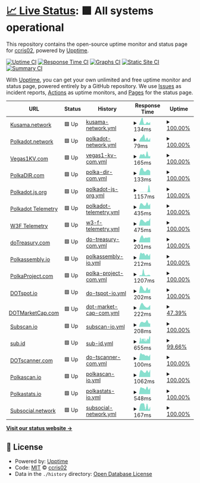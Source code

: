 # [📈 Live Status](https://demo.upptime.js.org): <!--live status--> **🟩 All systems operational**

This repository contains the open-source uptime monitor and status page for [ccris02](https://polkaDIR.com), powered by [Upptime](https://github.com/upptime/upptime).

[![Uptime CI](https://github.com/ccris02/Polkadot-upptime/workflows/Uptime%20CI/badge.svg)](https://github.com/ccris02/Polkadot-upptime/actions?query=workflow%3A%22Uptime+CI%22)
[![Response Time CI](https://github.com/ccris02/Polkadot-upptime/workflows/Response%20Time%20CI/badge.svg)](https://github.com/ccris02/Polkadot-upptime/actions?query=workflow%3A%22Response+Time+CI%22)
[![Graphs CI](https://github.com/ccris02/Polkadot-upptime/workflows/Graphs%20CI/badge.svg)](https://github.com/ccris02/Polkadot-upptime/actions?query=workflow%3A%22Graphs+CI%22)
[![Static Site CI](https://github.com/ccris02/Polkadot-upptime/workflows/Static%20Site%20CI/badge.svg)](https://github.com/ccris02/Polkadot-upptime/actions?query=workflow%3A%22Static+Site+CI%22)
[![Summary CI](https://github.com/ccris02/Polkadot-upptime/workflows/Summary%20CI/badge.svg)](https://github.com/ccris02/Polkadot-upptime/actions?query=workflow%3A%22Summary+CI%22)

With [Upptime](https://upptime.js.org), you can get your own unlimited and free uptime monitor and status page, powered entirely by a GitHub repository. We use [Issues](https://github.com/ccris02/Polkadot-upptime/issues) as incident reports, [Actions](https://github.com/ccris02/Polkadot-upptime/actions) as uptime monitors, and [Pages](https://demo.upptime.js.org) for the status page.

<!--start: status pages-->
<!-- This summary is generated by Upptime (https://github.com/upptime/upptime) -->
<!-- Do not edit this manually, your changes will be overwritten -->
<!-- prettier-ignore -->
| URL | Status | History | Response Time | Uptime |
| --- | ------ | ------- | ------------- | ------ |
| <img alt="" src="https://kusama.network/assets/img/favicon.ico" height="13"> [Kusama.network](https://kusama.network/) | 🟩 Up | [kusama-network.yml](https://github.com/ccris02/PolkaStats/commits/HEAD/history/kusama-network.yml) | <details><summary><img alt="Response time graph" src="./graphs/kusama-network/response-time-week.png" height="20"> 134ms</summary><br><a href="https://ccris02.github.io/PolkaStats/history/kusama-network"><img alt="Response time 149" src="https://img.shields.io/endpoint?url=https%3A%2F%2Fraw.githubusercontent.com%2Fccris02%2FPolkaStats%2FHEAD%2Fapi%2Fkusama-network%2Fresponse-time.json"></a><br><a href="https://ccris02.github.io/PolkaStats/history/kusama-network"><img alt="24-hour response time 128" src="https://img.shields.io/endpoint?url=https%3A%2F%2Fraw.githubusercontent.com%2Fccris02%2FPolkaStats%2FHEAD%2Fapi%2Fkusama-network%2Fresponse-time-day.json"></a><br><a href="https://ccris02.github.io/PolkaStats/history/kusama-network"><img alt="7-day response time 134" src="https://img.shields.io/endpoint?url=https%3A%2F%2Fraw.githubusercontent.com%2Fccris02%2FPolkaStats%2FHEAD%2Fapi%2Fkusama-network%2Fresponse-time-week.json"></a><br><a href="https://ccris02.github.io/PolkaStats/history/kusama-network"><img alt="30-day response time 123" src="https://img.shields.io/endpoint?url=https%3A%2F%2Fraw.githubusercontent.com%2Fccris02%2FPolkaStats%2FHEAD%2Fapi%2Fkusama-network%2Fresponse-time-month.json"></a><br><a href="https://ccris02.github.io/PolkaStats/history/kusama-network"><img alt="1-year response time 146" src="https://img.shields.io/endpoint?url=https%3A%2F%2Fraw.githubusercontent.com%2Fccris02%2FPolkaStats%2FHEAD%2Fapi%2Fkusama-network%2Fresponse-time-year.json"></a></details> | <details><summary><a href="https://ccris02.github.io/PolkaStats/history/kusama-network">100.00%</a></summary><a href="https://ccris02.github.io/PolkaStats/history/kusama-network"><img alt="All-time uptime 99.97%" src="https://img.shields.io/endpoint?url=https%3A%2F%2Fraw.githubusercontent.com%2Fccris02%2FPolkaStats%2FHEAD%2Fapi%2Fkusama-network%2Fuptime.json"></a><br><a href="https://ccris02.github.io/PolkaStats/history/kusama-network"><img alt="24-hour uptime 100.00%" src="https://img.shields.io/endpoint?url=https%3A%2F%2Fraw.githubusercontent.com%2Fccris02%2FPolkaStats%2FHEAD%2Fapi%2Fkusama-network%2Fuptime-day.json"></a><br><a href="https://ccris02.github.io/PolkaStats/history/kusama-network"><img alt="7-day uptime 100.00%" src="https://img.shields.io/endpoint?url=https%3A%2F%2Fraw.githubusercontent.com%2Fccris02%2FPolkaStats%2FHEAD%2Fapi%2Fkusama-network%2Fuptime-week.json"></a><br><a href="https://ccris02.github.io/PolkaStats/history/kusama-network"><img alt="30-day uptime 100.00%" src="https://img.shields.io/endpoint?url=https%3A%2F%2Fraw.githubusercontent.com%2Fccris02%2FPolkaStats%2FHEAD%2Fapi%2Fkusama-network%2Fuptime-month.json"></a><br><a href="https://ccris02.github.io/PolkaStats/history/kusama-network"><img alt="1-year uptime 99.96%" src="https://img.shields.io/endpoint?url=https%3A%2F%2Fraw.githubusercontent.com%2Fccris02%2FPolkaStats%2FHEAD%2Fapi%2Fkusama-network%2Fuptime-year.json"></a></details>
| <img alt="" src="https://polkadot.network/favicon.png" height="13"> [Polkadot.network](https://polkadot.network/) | 🟩 Up | [polkadot-network.yml](https://github.com/ccris02/PolkaStats/commits/HEAD/history/polkadot-network.yml) | <details><summary><img alt="Response time graph" src="./graphs/polkadot-network/response-time-week.png" height="20"> 79ms</summary><br><a href="https://ccris02.github.io/PolkaStats/history/polkadot-network"><img alt="Response time 135" src="https://img.shields.io/endpoint?url=https%3A%2F%2Fraw.githubusercontent.com%2Fccris02%2FPolkaStats%2FHEAD%2Fapi%2Fpolkadot-network%2Fresponse-time.json"></a><br><a href="https://ccris02.github.io/PolkaStats/history/polkadot-network"><img alt="24-hour response time 78" src="https://img.shields.io/endpoint?url=https%3A%2F%2Fraw.githubusercontent.com%2Fccris02%2FPolkaStats%2FHEAD%2Fapi%2Fpolkadot-network%2Fresponse-time-day.json"></a><br><a href="https://ccris02.github.io/PolkaStats/history/polkadot-network"><img alt="7-day response time 79" src="https://img.shields.io/endpoint?url=https%3A%2F%2Fraw.githubusercontent.com%2Fccris02%2FPolkaStats%2FHEAD%2Fapi%2Fpolkadot-network%2Fresponse-time-week.json"></a><br><a href="https://ccris02.github.io/PolkaStats/history/polkadot-network"><img alt="30-day response time 93" src="https://img.shields.io/endpoint?url=https%3A%2F%2Fraw.githubusercontent.com%2Fccris02%2FPolkaStats%2FHEAD%2Fapi%2Fpolkadot-network%2Fresponse-time-month.json"></a><br><a href="https://ccris02.github.io/PolkaStats/history/polkadot-network"><img alt="1-year response time 106" src="https://img.shields.io/endpoint?url=https%3A%2F%2Fraw.githubusercontent.com%2Fccris02%2FPolkaStats%2FHEAD%2Fapi%2Fpolkadot-network%2Fresponse-time-year.json"></a></details> | <details><summary><a href="https://ccris02.github.io/PolkaStats/history/polkadot-network">100.00%</a></summary><a href="https://ccris02.github.io/PolkaStats/history/polkadot-network"><img alt="All-time uptime 99.98%" src="https://img.shields.io/endpoint?url=https%3A%2F%2Fraw.githubusercontent.com%2Fccris02%2FPolkaStats%2FHEAD%2Fapi%2Fpolkadot-network%2Fuptime.json"></a><br><a href="https://ccris02.github.io/PolkaStats/history/polkadot-network"><img alt="24-hour uptime 100.00%" src="https://img.shields.io/endpoint?url=https%3A%2F%2Fraw.githubusercontent.com%2Fccris02%2FPolkaStats%2FHEAD%2Fapi%2Fpolkadot-network%2Fuptime-day.json"></a><br><a href="https://ccris02.github.io/PolkaStats/history/polkadot-network"><img alt="7-day uptime 100.00%" src="https://img.shields.io/endpoint?url=https%3A%2F%2Fraw.githubusercontent.com%2Fccris02%2FPolkaStats%2FHEAD%2Fapi%2Fpolkadot-network%2Fuptime-week.json"></a><br><a href="https://ccris02.github.io/PolkaStats/history/polkadot-network"><img alt="30-day uptime 100.00%" src="https://img.shields.io/endpoint?url=https%3A%2F%2Fraw.githubusercontent.com%2Fccris02%2FPolkaStats%2FHEAD%2Fapi%2Fpolkadot-network%2Fuptime-month.json"></a><br><a href="https://ccris02.github.io/PolkaStats/history/polkadot-network"><img alt="1-year uptime 99.98%" src="https://img.shields.io/endpoint?url=https%3A%2F%2Fraw.githubusercontent.com%2Fccris02%2FPolkaStats%2FHEAD%2Fapi%2Fpolkadot-network%2Fuptime-year.json"></a></details>
| <img alt="" src="https://vegas1kv.com/img/favicon.png" height="13"> [Vegas1KV.com](https://vegas1kv.com) | 🟩 Up | [vegas1-kv-com.yml](https://github.com/ccris02/PolkaStats/commits/HEAD/history/vegas1-kv-com.yml) | <details><summary><img alt="Response time graph" src="./graphs/vegas1-kv-com/response-time-week.png" height="20"> 165ms</summary><br><a href="https://ccris02.github.io/PolkaStats/history/vegas1-kv-com"><img alt="Response time 159" src="https://img.shields.io/endpoint?url=https%3A%2F%2Fraw.githubusercontent.com%2Fccris02%2FPolkaStats%2FHEAD%2Fapi%2Fvegas1-kv-com%2Fresponse-time.json"></a><br><a href="https://ccris02.github.io/PolkaStats/history/vegas1-kv-com"><img alt="24-hour response time 111" src="https://img.shields.io/endpoint?url=https%3A%2F%2Fraw.githubusercontent.com%2Fccris02%2FPolkaStats%2FHEAD%2Fapi%2Fvegas1-kv-com%2Fresponse-time-day.json"></a><br><a href="https://ccris02.github.io/PolkaStats/history/vegas1-kv-com"><img alt="7-day response time 165" src="https://img.shields.io/endpoint?url=https%3A%2F%2Fraw.githubusercontent.com%2Fccris02%2FPolkaStats%2FHEAD%2Fapi%2Fvegas1-kv-com%2Fresponse-time-week.json"></a><br><a href="https://ccris02.github.io/PolkaStats/history/vegas1-kv-com"><img alt="30-day response time 145" src="https://img.shields.io/endpoint?url=https%3A%2F%2Fraw.githubusercontent.com%2Fccris02%2FPolkaStats%2FHEAD%2Fapi%2Fvegas1-kv-com%2Fresponse-time-month.json"></a><br><a href="https://ccris02.github.io/PolkaStats/history/vegas1-kv-com"><img alt="1-year response time 156" src="https://img.shields.io/endpoint?url=https%3A%2F%2Fraw.githubusercontent.com%2Fccris02%2FPolkaStats%2FHEAD%2Fapi%2Fvegas1-kv-com%2Fresponse-time-year.json"></a></details> | <details><summary><a href="https://ccris02.github.io/PolkaStats/history/vegas1-kv-com">100.00%</a></summary><a href="https://ccris02.github.io/PolkaStats/history/vegas1-kv-com"><img alt="All-time uptime 99.96%" src="https://img.shields.io/endpoint?url=https%3A%2F%2Fraw.githubusercontent.com%2Fccris02%2FPolkaStats%2FHEAD%2Fapi%2Fvegas1-kv-com%2Fuptime.json"></a><br><a href="https://ccris02.github.io/PolkaStats/history/vegas1-kv-com"><img alt="24-hour uptime 100.00%" src="https://img.shields.io/endpoint?url=https%3A%2F%2Fraw.githubusercontent.com%2Fccris02%2FPolkaStats%2FHEAD%2Fapi%2Fvegas1-kv-com%2Fuptime-day.json"></a><br><a href="https://ccris02.github.io/PolkaStats/history/vegas1-kv-com"><img alt="7-day uptime 100.00%" src="https://img.shields.io/endpoint?url=https%3A%2F%2Fraw.githubusercontent.com%2Fccris02%2FPolkaStats%2FHEAD%2Fapi%2Fvegas1-kv-com%2Fuptime-week.json"></a><br><a href="https://ccris02.github.io/PolkaStats/history/vegas1-kv-com"><img alt="30-day uptime 100.00%" src="https://img.shields.io/endpoint?url=https%3A%2F%2Fraw.githubusercontent.com%2Fccris02%2FPolkaStats%2FHEAD%2Fapi%2Fvegas1-kv-com%2Fuptime-month.json"></a><br><a href="https://ccris02.github.io/PolkaStats/history/vegas1-kv-com"><img alt="1-year uptime 99.95%" src="https://img.shields.io/endpoint?url=https%3A%2F%2Fraw.githubusercontent.com%2Fccris02%2FPolkaStats%2FHEAD%2Fapi%2Fvegas1-kv-com%2Fuptime-year.json"></a></details>
| <img alt="" src="https://polkadir.com/index_files/favicon.png" height="13"> [PolkaDIR.com](https://polkadir.com) | 🟩 Up | [polka-dir-com.yml](https://github.com/ccris02/PolkaStats/commits/HEAD/history/polka-dir-com.yml) | <details><summary><img alt="Response time graph" src="./graphs/polka-dir-com/response-time-week.png" height="20"> 133ms</summary><br><a href="https://ccris02.github.io/PolkaStats/history/polka-dir-com"><img alt="Response time 181" src="https://img.shields.io/endpoint?url=https%3A%2F%2Fraw.githubusercontent.com%2Fccris02%2FPolkaStats%2FHEAD%2Fapi%2Fpolka-dir-com%2Fresponse-time.json"></a><br><a href="https://ccris02.github.io/PolkaStats/history/polka-dir-com"><img alt="24-hour response time 98" src="https://img.shields.io/endpoint?url=https%3A%2F%2Fraw.githubusercontent.com%2Fccris02%2FPolkaStats%2FHEAD%2Fapi%2Fpolka-dir-com%2Fresponse-time-day.json"></a><br><a href="https://ccris02.github.io/PolkaStats/history/polka-dir-com"><img alt="7-day response time 133" src="https://img.shields.io/endpoint?url=https%3A%2F%2Fraw.githubusercontent.com%2Fccris02%2FPolkaStats%2FHEAD%2Fapi%2Fpolka-dir-com%2Fresponse-time-week.json"></a><br><a href="https://ccris02.github.io/PolkaStats/history/polka-dir-com"><img alt="30-day response time 163" src="https://img.shields.io/endpoint?url=https%3A%2F%2Fraw.githubusercontent.com%2Fccris02%2FPolkaStats%2FHEAD%2Fapi%2Fpolka-dir-com%2Fresponse-time-month.json"></a><br><a href="https://ccris02.github.io/PolkaStats/history/polka-dir-com"><img alt="1-year response time 176" src="https://img.shields.io/endpoint?url=https%3A%2F%2Fraw.githubusercontent.com%2Fccris02%2FPolkaStats%2FHEAD%2Fapi%2Fpolka-dir-com%2Fresponse-time-year.json"></a></details> | <details><summary><a href="https://ccris02.github.io/PolkaStats/history/polka-dir-com">100.00%</a></summary><a href="https://ccris02.github.io/PolkaStats/history/polka-dir-com"><img alt="All-time uptime 99.97%" src="https://img.shields.io/endpoint?url=https%3A%2F%2Fraw.githubusercontent.com%2Fccris02%2FPolkaStats%2FHEAD%2Fapi%2Fpolka-dir-com%2Fuptime.json"></a><br><a href="https://ccris02.github.io/PolkaStats/history/polka-dir-com"><img alt="24-hour uptime 100.00%" src="https://img.shields.io/endpoint?url=https%3A%2F%2Fraw.githubusercontent.com%2Fccris02%2FPolkaStats%2FHEAD%2Fapi%2Fpolka-dir-com%2Fuptime-day.json"></a><br><a href="https://ccris02.github.io/PolkaStats/history/polka-dir-com"><img alt="7-day uptime 100.00%" src="https://img.shields.io/endpoint?url=https%3A%2F%2Fraw.githubusercontent.com%2Fccris02%2FPolkaStats%2FHEAD%2Fapi%2Fpolka-dir-com%2Fuptime-week.json"></a><br><a href="https://ccris02.github.io/PolkaStats/history/polka-dir-com"><img alt="30-day uptime 100.00%" src="https://img.shields.io/endpoint?url=https%3A%2F%2Fraw.githubusercontent.com%2Fccris02%2FPolkaStats%2FHEAD%2Fapi%2Fpolka-dir-com%2Fuptime-month.json"></a><br><a href="https://ccris02.github.io/PolkaStats/history/polka-dir-com"><img alt="1-year uptime 99.95%" src="https://img.shields.io/endpoint?url=https%3A%2F%2Fraw.githubusercontent.com%2Fccris02%2FPolkaStats%2FHEAD%2Fapi%2Fpolka-dir-com%2Fuptime-year.json"></a></details>
| <img alt="" src="https://polkadot.js.org/favicon.ico" height="13"> [Polkadot.js.org](https://polkadot.js.org) | 🟩 Up | [polkadot-js-org.yml](https://github.com/ccris02/PolkaStats/commits/HEAD/history/polkadot-js-org.yml) | <details><summary><img alt="Response time graph" src="./graphs/polkadot-js-org/response-time-week.png" height="20"> 1157ms</summary><br><a href="https://ccris02.github.io/PolkaStats/history/polkadot-js-org"><img alt="Response time 196" src="https://img.shields.io/endpoint?url=https%3A%2F%2Fraw.githubusercontent.com%2Fccris02%2FPolkaStats%2FHEAD%2Fapi%2Fpolkadot-js-org%2Fresponse-time.json"></a><br><a href="https://ccris02.github.io/PolkaStats/history/polkadot-js-org"><img alt="24-hour response time 4286" src="https://img.shields.io/endpoint?url=https%3A%2F%2Fraw.githubusercontent.com%2Fccris02%2FPolkaStats%2FHEAD%2Fapi%2Fpolkadot-js-org%2Fresponse-time-day.json"></a><br><a href="https://ccris02.github.io/PolkaStats/history/polkadot-js-org"><img alt="7-day response time 1157" src="https://img.shields.io/endpoint?url=https%3A%2F%2Fraw.githubusercontent.com%2Fccris02%2FPolkaStats%2FHEAD%2Fapi%2Fpolkadot-js-org%2Fresponse-time-week.json"></a><br><a href="https://ccris02.github.io/PolkaStats/history/polkadot-js-org"><img alt="30-day response time 397" src="https://img.shields.io/endpoint?url=https%3A%2F%2Fraw.githubusercontent.com%2Fccris02%2FPolkaStats%2FHEAD%2Fapi%2Fpolkadot-js-org%2Fresponse-time-month.json"></a><br><a href="https://ccris02.github.io/PolkaStats/history/polkadot-js-org"><img alt="1-year response time 201" src="https://img.shields.io/endpoint?url=https%3A%2F%2Fraw.githubusercontent.com%2Fccris02%2FPolkaStats%2FHEAD%2Fapi%2Fpolkadot-js-org%2Fresponse-time-year.json"></a></details> | <details><summary><a href="https://ccris02.github.io/PolkaStats/history/polkadot-js-org">100.00%</a></summary><a href="https://ccris02.github.io/PolkaStats/history/polkadot-js-org"><img alt="All-time uptime 99.98%" src="https://img.shields.io/endpoint?url=https%3A%2F%2Fraw.githubusercontent.com%2Fccris02%2FPolkaStats%2FHEAD%2Fapi%2Fpolkadot-js-org%2Fuptime.json"></a><br><a href="https://ccris02.github.io/PolkaStats/history/polkadot-js-org"><img alt="24-hour uptime 100.00%" src="https://img.shields.io/endpoint?url=https%3A%2F%2Fraw.githubusercontent.com%2Fccris02%2FPolkaStats%2FHEAD%2Fapi%2Fpolkadot-js-org%2Fuptime-day.json"></a><br><a href="https://ccris02.github.io/PolkaStats/history/polkadot-js-org"><img alt="7-day uptime 100.00%" src="https://img.shields.io/endpoint?url=https%3A%2F%2Fraw.githubusercontent.com%2Fccris02%2FPolkaStats%2FHEAD%2Fapi%2Fpolkadot-js-org%2Fuptime-week.json"></a><br><a href="https://ccris02.github.io/PolkaStats/history/polkadot-js-org"><img alt="30-day uptime 100.00%" src="https://img.shields.io/endpoint?url=https%3A%2F%2Fraw.githubusercontent.com%2Fccris02%2FPolkaStats%2FHEAD%2Fapi%2Fpolkadot-js-org%2Fuptime-month.json"></a><br><a href="https://ccris02.github.io/PolkaStats/history/polkadot-js-org"><img alt="1-year uptime 99.98%" src="https://img.shields.io/endpoint?url=https%3A%2F%2Fraw.githubusercontent.com%2Fccris02%2FPolkaStats%2FHEAD%2Fapi%2Fpolkadot-js-org%2Fuptime-year.json"></a></details>
| <img alt="" src="https://telemetry.polkadot.io/favicon.svg" height="13"> [Polkadot Telemetry](https://telemetry.polkadot.io) | 🟩 Up | [polkadot-telemetry.yml](https://github.com/ccris02/PolkaStats/commits/HEAD/history/polkadot-telemetry.yml) | <details><summary><img alt="Response time graph" src="./graphs/polkadot-telemetry/response-time-week.png" height="20"> 435ms</summary><br><a href="https://ccris02.github.io/PolkaStats/history/polkadot-telemetry"><img alt="Response time 579" src="https://img.shields.io/endpoint?url=https%3A%2F%2Fraw.githubusercontent.com%2Fccris02%2FPolkaStats%2FHEAD%2Fapi%2Fpolkadot-telemetry%2Fresponse-time.json"></a><br><a href="https://ccris02.github.io/PolkaStats/history/polkadot-telemetry"><img alt="24-hour response time 487" src="https://img.shields.io/endpoint?url=https%3A%2F%2Fraw.githubusercontent.com%2Fccris02%2FPolkaStats%2FHEAD%2Fapi%2Fpolkadot-telemetry%2Fresponse-time-day.json"></a><br><a href="https://ccris02.github.io/PolkaStats/history/polkadot-telemetry"><img alt="7-day response time 435" src="https://img.shields.io/endpoint?url=https%3A%2F%2Fraw.githubusercontent.com%2Fccris02%2FPolkaStats%2FHEAD%2Fapi%2Fpolkadot-telemetry%2Fresponse-time-week.json"></a><br><a href="https://ccris02.github.io/PolkaStats/history/polkadot-telemetry"><img alt="30-day response time 448" src="https://img.shields.io/endpoint?url=https%3A%2F%2Fraw.githubusercontent.com%2Fccris02%2FPolkaStats%2FHEAD%2Fapi%2Fpolkadot-telemetry%2Fresponse-time-month.json"></a><br><a href="https://ccris02.github.io/PolkaStats/history/polkadot-telemetry"><img alt="1-year response time 576" src="https://img.shields.io/endpoint?url=https%3A%2F%2Fraw.githubusercontent.com%2Fccris02%2FPolkaStats%2FHEAD%2Fapi%2Fpolkadot-telemetry%2Fresponse-time-year.json"></a></details> | <details><summary><a href="https://ccris02.github.io/PolkaStats/history/polkadot-telemetry">100.00%</a></summary><a href="https://ccris02.github.io/PolkaStats/history/polkadot-telemetry"><img alt="All-time uptime 99.42%" src="https://img.shields.io/endpoint?url=https%3A%2F%2Fraw.githubusercontent.com%2Fccris02%2FPolkaStats%2FHEAD%2Fapi%2Fpolkadot-telemetry%2Fuptime.json"></a><br><a href="https://ccris02.github.io/PolkaStats/history/polkadot-telemetry"><img alt="24-hour uptime 100.00%" src="https://img.shields.io/endpoint?url=https%3A%2F%2Fraw.githubusercontent.com%2Fccris02%2FPolkaStats%2FHEAD%2Fapi%2Fpolkadot-telemetry%2Fuptime-day.json"></a><br><a href="https://ccris02.github.io/PolkaStats/history/polkadot-telemetry"><img alt="7-day uptime 100.00%" src="https://img.shields.io/endpoint?url=https%3A%2F%2Fraw.githubusercontent.com%2Fccris02%2FPolkaStats%2FHEAD%2Fapi%2Fpolkadot-telemetry%2Fuptime-week.json"></a><br><a href="https://ccris02.github.io/PolkaStats/history/polkadot-telemetry"><img alt="30-day uptime 100.00%" src="https://img.shields.io/endpoint?url=https%3A%2F%2Fraw.githubusercontent.com%2Fccris02%2FPolkaStats%2FHEAD%2Fapi%2Fpolkadot-telemetry%2Fuptime-month.json"></a><br><a href="https://ccris02.github.io/PolkaStats/history/polkadot-telemetry"><img alt="1-year uptime 99.24%" src="https://img.shields.io/endpoint?url=https%3A%2F%2Fraw.githubusercontent.com%2Fccris02%2FPolkaStats%2FHEAD%2Fapi%2Fpolkadot-telemetry%2Fuptime-year.json"></a></details>
| <img alt="" src="https://telemetry.polkadot.io/favicon.svg" height="13"> [W3F Telemetry](https://telemetry.w3f.community) | 🟩 Up | [w3-f-telemetry.yml](https://github.com/ccris02/PolkaStats/commits/HEAD/history/w3-f-telemetry.yml) | <details><summary><img alt="Response time graph" src="./graphs/w3-f-telemetry/response-time-week.png" height="20"> 475ms</summary><br><a href="https://ccris02.github.io/PolkaStats/history/w3-f-telemetry"><img alt="Response time 551" src="https://img.shields.io/endpoint?url=https%3A%2F%2Fraw.githubusercontent.com%2Fccris02%2FPolkaStats%2FHEAD%2Fapi%2Fw3-f-telemetry%2Fresponse-time.json"></a><br><a href="https://ccris02.github.io/PolkaStats/history/w3-f-telemetry"><img alt="24-hour response time 699" src="https://img.shields.io/endpoint?url=https%3A%2F%2Fraw.githubusercontent.com%2Fccris02%2FPolkaStats%2FHEAD%2Fapi%2Fw3-f-telemetry%2Fresponse-time-day.json"></a><br><a href="https://ccris02.github.io/PolkaStats/history/w3-f-telemetry"><img alt="7-day response time 475" src="https://img.shields.io/endpoint?url=https%3A%2F%2Fraw.githubusercontent.com%2Fccris02%2FPolkaStats%2FHEAD%2Fapi%2Fw3-f-telemetry%2Fresponse-time-week.json"></a><br><a href="https://ccris02.github.io/PolkaStats/history/w3-f-telemetry"><img alt="30-day response time 536" src="https://img.shields.io/endpoint?url=https%3A%2F%2Fraw.githubusercontent.com%2Fccris02%2FPolkaStats%2FHEAD%2Fapi%2Fw3-f-telemetry%2Fresponse-time-month.json"></a><br><a href="https://ccris02.github.io/PolkaStats/history/w3-f-telemetry"><img alt="1-year response time 561" src="https://img.shields.io/endpoint?url=https%3A%2F%2Fraw.githubusercontent.com%2Fccris02%2FPolkaStats%2FHEAD%2Fapi%2Fw3-f-telemetry%2Fresponse-time-year.json"></a></details> | <details><summary><a href="https://ccris02.github.io/PolkaStats/history/w3-f-telemetry">100.00%</a></summary><a href="https://ccris02.github.io/PolkaStats/history/w3-f-telemetry"><img alt="All-time uptime 99.94%" src="https://img.shields.io/endpoint?url=https%3A%2F%2Fraw.githubusercontent.com%2Fccris02%2FPolkaStats%2FHEAD%2Fapi%2Fw3-f-telemetry%2Fuptime.json"></a><br><a href="https://ccris02.github.io/PolkaStats/history/w3-f-telemetry"><img alt="24-hour uptime 100.00%" src="https://img.shields.io/endpoint?url=https%3A%2F%2Fraw.githubusercontent.com%2Fccris02%2FPolkaStats%2FHEAD%2Fapi%2Fw3-f-telemetry%2Fuptime-day.json"></a><br><a href="https://ccris02.github.io/PolkaStats/history/w3-f-telemetry"><img alt="7-day uptime 100.00%" src="https://img.shields.io/endpoint?url=https%3A%2F%2Fraw.githubusercontent.com%2Fccris02%2FPolkaStats%2FHEAD%2Fapi%2Fw3-f-telemetry%2Fuptime-week.json"></a><br><a href="https://ccris02.github.io/PolkaStats/history/w3-f-telemetry"><img alt="30-day uptime 100.00%" src="https://img.shields.io/endpoint?url=https%3A%2F%2Fraw.githubusercontent.com%2Fccris02%2FPolkaStats%2FHEAD%2Fapi%2Fw3-f-telemetry%2Fuptime-month.json"></a><br><a href="https://ccris02.github.io/PolkaStats/history/w3-f-telemetry"><img alt="1-year uptime 99.92%" src="https://img.shields.io/endpoint?url=https%3A%2F%2Fraw.githubusercontent.com%2Fccris02%2FPolkaStats%2FHEAD%2Fapi%2Fw3-f-telemetry%2Fuptime-year.json"></a></details>
| <img alt="" src="https://www.dotreasury.com/favicon.ico" height="13"> [doTreasury.com](https://www.dotreasury.com) | 🟩 Up | [do-treasury-com.yml](https://github.com/ccris02/PolkaStats/commits/HEAD/history/do-treasury-com.yml) | <details><summary><img alt="Response time graph" src="./graphs/do-treasury-com/response-time-week.png" height="20"> 201ms</summary><br><a href="https://ccris02.github.io/PolkaStats/history/do-treasury-com"><img alt="Response time 201" src="https://img.shields.io/endpoint?url=https%3A%2F%2Fraw.githubusercontent.com%2Fccris02%2FPolkaStats%2FHEAD%2Fapi%2Fdo-treasury-com%2Fresponse-time.json"></a><br><a href="https://ccris02.github.io/PolkaStats/history/do-treasury-com"><img alt="24-hour response time 196" src="https://img.shields.io/endpoint?url=https%3A%2F%2Fraw.githubusercontent.com%2Fccris02%2FPolkaStats%2FHEAD%2Fapi%2Fdo-treasury-com%2Fresponse-time-day.json"></a><br><a href="https://ccris02.github.io/PolkaStats/history/do-treasury-com"><img alt="7-day response time 201" src="https://img.shields.io/endpoint?url=https%3A%2F%2Fraw.githubusercontent.com%2Fccris02%2FPolkaStats%2FHEAD%2Fapi%2Fdo-treasury-com%2Fresponse-time-week.json"></a><br><a href="https://ccris02.github.io/PolkaStats/history/do-treasury-com"><img alt="30-day response time 203" src="https://img.shields.io/endpoint?url=https%3A%2F%2Fraw.githubusercontent.com%2Fccris02%2FPolkaStats%2FHEAD%2Fapi%2Fdo-treasury-com%2Fresponse-time-month.json"></a><br><a href="https://ccris02.github.io/PolkaStats/history/do-treasury-com"><img alt="1-year response time 199" src="https://img.shields.io/endpoint?url=https%3A%2F%2Fraw.githubusercontent.com%2Fccris02%2FPolkaStats%2FHEAD%2Fapi%2Fdo-treasury-com%2Fresponse-time-year.json"></a></details> | <details><summary><a href="https://ccris02.github.io/PolkaStats/history/do-treasury-com">100.00%</a></summary><a href="https://ccris02.github.io/PolkaStats/history/do-treasury-com"><img alt="All-time uptime 99.97%" src="https://img.shields.io/endpoint?url=https%3A%2F%2Fraw.githubusercontent.com%2Fccris02%2FPolkaStats%2FHEAD%2Fapi%2Fdo-treasury-com%2Fuptime.json"></a><br><a href="https://ccris02.github.io/PolkaStats/history/do-treasury-com"><img alt="24-hour uptime 100.00%" src="https://img.shields.io/endpoint?url=https%3A%2F%2Fraw.githubusercontent.com%2Fccris02%2FPolkaStats%2FHEAD%2Fapi%2Fdo-treasury-com%2Fuptime-day.json"></a><br><a href="https://ccris02.github.io/PolkaStats/history/do-treasury-com"><img alt="7-day uptime 100.00%" src="https://img.shields.io/endpoint?url=https%3A%2F%2Fraw.githubusercontent.com%2Fccris02%2FPolkaStats%2FHEAD%2Fapi%2Fdo-treasury-com%2Fuptime-week.json"></a><br><a href="https://ccris02.github.io/PolkaStats/history/do-treasury-com"><img alt="30-day uptime 100.00%" src="https://img.shields.io/endpoint?url=https%3A%2F%2Fraw.githubusercontent.com%2Fccris02%2FPolkaStats%2FHEAD%2Fapi%2Fdo-treasury-com%2Fuptime-month.json"></a><br><a href="https://ccris02.github.io/PolkaStats/history/do-treasury-com"><img alt="1-year uptime 99.96%" src="https://img.shields.io/endpoint?url=https%3A%2F%2Fraw.githubusercontent.com%2Fccris02%2FPolkaStats%2FHEAD%2Fapi%2Fdo-treasury-com%2Fuptime-year.json"></a></details>
| <img alt="" src="https://polkadot.polkassembly.io/logo192.png" height="13"> [Polkassembly.io](https://polkadot.polkassembly.io) | 🟩 Up | [polkassembly-io.yml](https://github.com/ccris02/PolkaStats/commits/HEAD/history/polkassembly-io.yml) | <details><summary><img alt="Response time graph" src="./graphs/polkassembly-io/response-time-week.png" height="20"> 212ms</summary><br><a href="https://ccris02.github.io/PolkaStats/history/polkassembly-io"><img alt="Response time 226" src="https://img.shields.io/endpoint?url=https%3A%2F%2Fraw.githubusercontent.com%2Fccris02%2FPolkaStats%2FHEAD%2Fapi%2Fpolkassembly-io%2Fresponse-time.json"></a><br><a href="https://ccris02.github.io/PolkaStats/history/polkassembly-io"><img alt="24-hour response time 229" src="https://img.shields.io/endpoint?url=https%3A%2F%2Fraw.githubusercontent.com%2Fccris02%2FPolkaStats%2FHEAD%2Fapi%2Fpolkassembly-io%2Fresponse-time-day.json"></a><br><a href="https://ccris02.github.io/PolkaStats/history/polkassembly-io"><img alt="7-day response time 212" src="https://img.shields.io/endpoint?url=https%3A%2F%2Fraw.githubusercontent.com%2Fccris02%2FPolkaStats%2FHEAD%2Fapi%2Fpolkassembly-io%2Fresponse-time-week.json"></a><br><a href="https://ccris02.github.io/PolkaStats/history/polkassembly-io"><img alt="30-day response time 202" src="https://img.shields.io/endpoint?url=https%3A%2F%2Fraw.githubusercontent.com%2Fccris02%2FPolkaStats%2FHEAD%2Fapi%2Fpolkassembly-io%2Fresponse-time-month.json"></a><br><a href="https://ccris02.github.io/PolkaStats/history/polkassembly-io"><img alt="1-year response time 220" src="https://img.shields.io/endpoint?url=https%3A%2F%2Fraw.githubusercontent.com%2Fccris02%2FPolkaStats%2FHEAD%2Fapi%2Fpolkassembly-io%2Fresponse-time-year.json"></a></details> | <details><summary><a href="https://ccris02.github.io/PolkaStats/history/polkassembly-io">100.00%</a></summary><a href="https://ccris02.github.io/PolkaStats/history/polkassembly-io"><img alt="All-time uptime 100.00%" src="https://img.shields.io/endpoint?url=https%3A%2F%2Fraw.githubusercontent.com%2Fccris02%2FPolkaStats%2FHEAD%2Fapi%2Fpolkassembly-io%2Fuptime.json"></a><br><a href="https://ccris02.github.io/PolkaStats/history/polkassembly-io"><img alt="24-hour uptime 100.00%" src="https://img.shields.io/endpoint?url=https%3A%2F%2Fraw.githubusercontent.com%2Fccris02%2FPolkaStats%2FHEAD%2Fapi%2Fpolkassembly-io%2Fuptime-day.json"></a><br><a href="https://ccris02.github.io/PolkaStats/history/polkassembly-io"><img alt="7-day uptime 100.00%" src="https://img.shields.io/endpoint?url=https%3A%2F%2Fraw.githubusercontent.com%2Fccris02%2FPolkaStats%2FHEAD%2Fapi%2Fpolkassembly-io%2Fuptime-week.json"></a><br><a href="https://ccris02.github.io/PolkaStats/history/polkassembly-io"><img alt="30-day uptime 100.00%" src="https://img.shields.io/endpoint?url=https%3A%2F%2Fraw.githubusercontent.com%2Fccris02%2FPolkaStats%2FHEAD%2Fapi%2Fpolkassembly-io%2Fuptime-month.json"></a><br><a href="https://ccris02.github.io/PolkaStats/history/polkassembly-io"><img alt="1-year uptime 100.00%" src="https://img.shields.io/endpoint?url=https%3A%2F%2Fraw.githubusercontent.com%2Fccris02%2FPolkaStats%2FHEAD%2Fapi%2Fpolkassembly-io%2Fuptime-year.json"></a></details>
| <img alt="" src="https://resource.staked.store/polkaproject/favicon.ico" height="13"> [PolkaProject.com](https://polkaproject.com) | 🟩 Up | [polka-project-com.yml](https://github.com/ccris02/PolkaStats/commits/HEAD/history/polka-project-com.yml) | <details><summary><img alt="Response time graph" src="./graphs/polka-project-com/response-time-week.png" height="20"> 1207ms</summary><br><a href="https://ccris02.github.io/PolkaStats/history/polka-project-com"><img alt="Response time 833" src="https://img.shields.io/endpoint?url=https%3A%2F%2Fraw.githubusercontent.com%2Fccris02%2FPolkaStats%2FHEAD%2Fapi%2Fpolka-project-com%2Fresponse-time.json"></a><br><a href="https://ccris02.github.io/PolkaStats/history/polka-project-com"><img alt="24-hour response time 549" src="https://img.shields.io/endpoint?url=https%3A%2F%2Fraw.githubusercontent.com%2Fccris02%2FPolkaStats%2FHEAD%2Fapi%2Fpolka-project-com%2Fresponse-time-day.json"></a><br><a href="https://ccris02.github.io/PolkaStats/history/polka-project-com"><img alt="7-day response time 1207" src="https://img.shields.io/endpoint?url=https%3A%2F%2Fraw.githubusercontent.com%2Fccris02%2FPolkaStats%2FHEAD%2Fapi%2Fpolka-project-com%2Fresponse-time-week.json"></a><br><a href="https://ccris02.github.io/PolkaStats/history/polka-project-com"><img alt="30-day response time 771" src="https://img.shields.io/endpoint?url=https%3A%2F%2Fraw.githubusercontent.com%2Fccris02%2FPolkaStats%2FHEAD%2Fapi%2Fpolka-project-com%2Fresponse-time-month.json"></a><br><a href="https://ccris02.github.io/PolkaStats/history/polka-project-com"><img alt="1-year response time 806" src="https://img.shields.io/endpoint?url=https%3A%2F%2Fraw.githubusercontent.com%2Fccris02%2FPolkaStats%2FHEAD%2Fapi%2Fpolka-project-com%2Fresponse-time-year.json"></a></details> | <details><summary><a href="https://ccris02.github.io/PolkaStats/history/polka-project-com">100.00%</a></summary><a href="https://ccris02.github.io/PolkaStats/history/polka-project-com"><img alt="All-time uptime 99.99%" src="https://img.shields.io/endpoint?url=https%3A%2F%2Fraw.githubusercontent.com%2Fccris02%2FPolkaStats%2FHEAD%2Fapi%2Fpolka-project-com%2Fuptime.json"></a><br><a href="https://ccris02.github.io/PolkaStats/history/polka-project-com"><img alt="24-hour uptime 100.00%" src="https://img.shields.io/endpoint?url=https%3A%2F%2Fraw.githubusercontent.com%2Fccris02%2FPolkaStats%2FHEAD%2Fapi%2Fpolka-project-com%2Fuptime-day.json"></a><br><a href="https://ccris02.github.io/PolkaStats/history/polka-project-com"><img alt="7-day uptime 100.00%" src="https://img.shields.io/endpoint?url=https%3A%2F%2Fraw.githubusercontent.com%2Fccris02%2FPolkaStats%2FHEAD%2Fapi%2Fpolka-project-com%2Fuptime-week.json"></a><br><a href="https://ccris02.github.io/PolkaStats/history/polka-project-com"><img alt="30-day uptime 100.00%" src="https://img.shields.io/endpoint?url=https%3A%2F%2Fraw.githubusercontent.com%2Fccris02%2FPolkaStats%2FHEAD%2Fapi%2Fpolka-project-com%2Fuptime-month.json"></a><br><a href="https://ccris02.github.io/PolkaStats/history/polka-project-com"><img alt="1-year uptime 99.98%" src="https://img.shields.io/endpoint?url=https%3A%2F%2Fraw.githubusercontent.com%2Fccris02%2FPolkaStats%2FHEAD%2Fapi%2Fpolka-project-com%2Fuptime-year.json"></a></details>
| <img alt="" src="https://www.dotspot.io/apple-touch-icon.png" height="13"> [DOTspot.io](https://www.dotspot.io/projects) | 🟩 Up | [do-tspot-io.yml](https://github.com/ccris02/PolkaStats/commits/HEAD/history/do-tspot-io.yml) | <details><summary><img alt="Response time graph" src="./graphs/do-tspot-io/response-time-week.png" height="20"> 202ms</summary><br><a href="https://ccris02.github.io/PolkaStats/history/do-tspot-io"><img alt="Response time 230" src="https://img.shields.io/endpoint?url=https%3A%2F%2Fraw.githubusercontent.com%2Fccris02%2FPolkaStats%2FHEAD%2Fapi%2Fdo-tspot-io%2Fresponse-time.json"></a><br><a href="https://ccris02.github.io/PolkaStats/history/do-tspot-io"><img alt="24-hour response time 196" src="https://img.shields.io/endpoint?url=https%3A%2F%2Fraw.githubusercontent.com%2Fccris02%2FPolkaStats%2FHEAD%2Fapi%2Fdo-tspot-io%2Fresponse-time-day.json"></a><br><a href="https://ccris02.github.io/PolkaStats/history/do-tspot-io"><img alt="7-day response time 202" src="https://img.shields.io/endpoint?url=https%3A%2F%2Fraw.githubusercontent.com%2Fccris02%2FPolkaStats%2FHEAD%2Fapi%2Fdo-tspot-io%2Fresponse-time-week.json"></a><br><a href="https://ccris02.github.io/PolkaStats/history/do-tspot-io"><img alt="30-day response time 207" src="https://img.shields.io/endpoint?url=https%3A%2F%2Fraw.githubusercontent.com%2Fccris02%2FPolkaStats%2FHEAD%2Fapi%2Fdo-tspot-io%2Fresponse-time-month.json"></a><br><a href="https://ccris02.github.io/PolkaStats/history/do-tspot-io"><img alt="1-year response time 238" src="https://img.shields.io/endpoint?url=https%3A%2F%2Fraw.githubusercontent.com%2Fccris02%2FPolkaStats%2FHEAD%2Fapi%2Fdo-tspot-io%2Fresponse-time-year.json"></a></details> | <details><summary><a href="https://ccris02.github.io/PolkaStats/history/do-tspot-io">100.00%</a></summary><a href="https://ccris02.github.io/PolkaStats/history/do-tspot-io"><img alt="All-time uptime 87.26%" src="https://img.shields.io/endpoint?url=https%3A%2F%2Fraw.githubusercontent.com%2Fccris02%2FPolkaStats%2FHEAD%2Fapi%2Fdo-tspot-io%2Fuptime.json"></a><br><a href="https://ccris02.github.io/PolkaStats/history/do-tspot-io"><img alt="24-hour uptime 100.00%" src="https://img.shields.io/endpoint?url=https%3A%2F%2Fraw.githubusercontent.com%2Fccris02%2FPolkaStats%2FHEAD%2Fapi%2Fdo-tspot-io%2Fuptime-day.json"></a><br><a href="https://ccris02.github.io/PolkaStats/history/do-tspot-io"><img alt="7-day uptime 100.00%" src="https://img.shields.io/endpoint?url=https%3A%2F%2Fraw.githubusercontent.com%2Fccris02%2FPolkaStats%2FHEAD%2Fapi%2Fdo-tspot-io%2Fuptime-week.json"></a><br><a href="https://ccris02.github.io/PolkaStats/history/do-tspot-io"><img alt="30-day uptime 100.00%" src="https://img.shields.io/endpoint?url=https%3A%2F%2Fraw.githubusercontent.com%2Fccris02%2FPolkaStats%2FHEAD%2Fapi%2Fdo-tspot-io%2Fuptime-month.json"></a><br><a href="https://ccris02.github.io/PolkaStats/history/do-tspot-io"><img alt="1-year uptime 83.38%" src="https://img.shields.io/endpoint?url=https%3A%2F%2Fraw.githubusercontent.com%2Fccris02%2FPolkaStats%2FHEAD%2Fapi%2Fdo-tspot-io%2Fuptime-year.json"></a></details>
| <img alt="" src="https://dotmarketcap.com/images/favicon.svg" height="13"> [DOTMarketCap.com](https://dotmarketcap.com) | 🟩 Up | [dot-market-cap-com.yml](https://github.com/ccris02/PolkaStats/commits/HEAD/history/dot-market-cap-com.yml) | <details><summary><img alt="Response time graph" src="./graphs/dot-market-cap-com/response-time-week.png" height="20"> 222ms</summary><br><a href="https://ccris02.github.io/PolkaStats/history/dot-market-cap-com"><img alt="Response time 1027" src="https://img.shields.io/endpoint?url=https%3A%2F%2Fraw.githubusercontent.com%2Fccris02%2FPolkaStats%2FHEAD%2Fapi%2Fdot-market-cap-com%2Fresponse-time.json"></a><br><a href="https://ccris02.github.io/PolkaStats/history/dot-market-cap-com"><img alt="24-hour response time 243" src="https://img.shields.io/endpoint?url=https%3A%2F%2Fraw.githubusercontent.com%2Fccris02%2FPolkaStats%2FHEAD%2Fapi%2Fdot-market-cap-com%2Fresponse-time-day.json"></a><br><a href="https://ccris02.github.io/PolkaStats/history/dot-market-cap-com"><img alt="7-day response time 222" src="https://img.shields.io/endpoint?url=https%3A%2F%2Fraw.githubusercontent.com%2Fccris02%2FPolkaStats%2FHEAD%2Fapi%2Fdot-market-cap-com%2Fresponse-time-week.json"></a><br><a href="https://ccris02.github.io/PolkaStats/history/dot-market-cap-com"><img alt="30-day response time 275" src="https://img.shields.io/endpoint?url=https%3A%2F%2Fraw.githubusercontent.com%2Fccris02%2FPolkaStats%2FHEAD%2Fapi%2Fdot-market-cap-com%2Fresponse-time-month.json"></a><br><a href="https://ccris02.github.io/PolkaStats/history/dot-market-cap-com"><img alt="1-year response time 576" src="https://img.shields.io/endpoint?url=https%3A%2F%2Fraw.githubusercontent.com%2Fccris02%2FPolkaStats%2FHEAD%2Fapi%2Fdot-market-cap-com%2Fresponse-time-year.json"></a></details> | <details><summary><a href="https://ccris02.github.io/PolkaStats/history/dot-market-cap-com">47.39%</a></summary><a href="https://ccris02.github.io/PolkaStats/history/dot-market-cap-com"><img alt="All-time uptime 99.07%" src="https://img.shields.io/endpoint?url=https%3A%2F%2Fraw.githubusercontent.com%2Fccris02%2FPolkaStats%2FHEAD%2Fapi%2Fdot-market-cap-com%2Fuptime.json"></a><br><a href="https://ccris02.github.io/PolkaStats/history/dot-market-cap-com"><img alt="24-hour uptime 100.00%" src="https://img.shields.io/endpoint?url=https%3A%2F%2Fraw.githubusercontent.com%2Fccris02%2FPolkaStats%2FHEAD%2Fapi%2Fdot-market-cap-com%2Fuptime-day.json"></a><br><a href="https://ccris02.github.io/PolkaStats/history/dot-market-cap-com"><img alt="7-day uptime 47.39%" src="https://img.shields.io/endpoint?url=https%3A%2F%2Fraw.githubusercontent.com%2Fccris02%2FPolkaStats%2FHEAD%2Fapi%2Fdot-market-cap-com%2Fuptime-week.json"></a><br><a href="https://ccris02.github.io/PolkaStats/history/dot-market-cap-com"><img alt="30-day uptime 87.89%" src="https://img.shields.io/endpoint?url=https%3A%2F%2Fraw.githubusercontent.com%2Fccris02%2FPolkaStats%2FHEAD%2Fapi%2Fdot-market-cap-com%2Fuptime-month.json"></a><br><a href="https://ccris02.github.io/PolkaStats/history/dot-market-cap-com"><img alt="1-year uptime 98.97%" src="https://img.shields.io/endpoint?url=https%3A%2F%2Fraw.githubusercontent.com%2Fccris02%2FPolkaStats%2FHEAD%2Fapi%2Fdot-market-cap-com%2Fuptime-year.json"></a></details>
| <img alt="" src="https://kusama.subscan.io/favicon.png" height="13"> [Subscan.io](https://kusama.subscan.io) | 🟩 Up | [subscan-io.yml](https://github.com/ccris02/PolkaStats/commits/HEAD/history/subscan-io.yml) | <details><summary><img alt="Response time graph" src="./graphs/subscan-io/response-time-week.png" height="20"> 208ms</summary><br><a href="https://ccris02.github.io/PolkaStats/history/subscan-io"><img alt="Response time 299" src="https://img.shields.io/endpoint?url=https%3A%2F%2Fraw.githubusercontent.com%2Fccris02%2FPolkaStats%2FHEAD%2Fapi%2Fsubscan-io%2Fresponse-time.json"></a><br><a href="https://ccris02.github.io/PolkaStats/history/subscan-io"><img alt="24-hour response time 145" src="https://img.shields.io/endpoint?url=https%3A%2F%2Fraw.githubusercontent.com%2Fccris02%2FPolkaStats%2FHEAD%2Fapi%2Fsubscan-io%2Fresponse-time-day.json"></a><br><a href="https://ccris02.github.io/PolkaStats/history/subscan-io"><img alt="7-day response time 208" src="https://img.shields.io/endpoint?url=https%3A%2F%2Fraw.githubusercontent.com%2Fccris02%2FPolkaStats%2FHEAD%2Fapi%2Fsubscan-io%2Fresponse-time-week.json"></a><br><a href="https://ccris02.github.io/PolkaStats/history/subscan-io"><img alt="30-day response time 216" src="https://img.shields.io/endpoint?url=https%3A%2F%2Fraw.githubusercontent.com%2Fccris02%2FPolkaStats%2FHEAD%2Fapi%2Fsubscan-io%2Fresponse-time-month.json"></a><br><a href="https://ccris02.github.io/PolkaStats/history/subscan-io"><img alt="1-year response time 292" src="https://img.shields.io/endpoint?url=https%3A%2F%2Fraw.githubusercontent.com%2Fccris02%2FPolkaStats%2FHEAD%2Fapi%2Fsubscan-io%2Fresponse-time-year.json"></a></details> | <details><summary><a href="https://ccris02.github.io/PolkaStats/history/subscan-io">100.00%</a></summary><a href="https://ccris02.github.io/PolkaStats/history/subscan-io"><img alt="All-time uptime 99.97%" src="https://img.shields.io/endpoint?url=https%3A%2F%2Fraw.githubusercontent.com%2Fccris02%2FPolkaStats%2FHEAD%2Fapi%2Fsubscan-io%2Fuptime.json"></a><br><a href="https://ccris02.github.io/PolkaStats/history/subscan-io"><img alt="24-hour uptime 100.00%" src="https://img.shields.io/endpoint?url=https%3A%2F%2Fraw.githubusercontent.com%2Fccris02%2FPolkaStats%2FHEAD%2Fapi%2Fsubscan-io%2Fuptime-day.json"></a><br><a href="https://ccris02.github.io/PolkaStats/history/subscan-io"><img alt="7-day uptime 100.00%" src="https://img.shields.io/endpoint?url=https%3A%2F%2Fraw.githubusercontent.com%2Fccris02%2FPolkaStats%2FHEAD%2Fapi%2Fsubscan-io%2Fuptime-week.json"></a><br><a href="https://ccris02.github.io/PolkaStats/history/subscan-io"><img alt="30-day uptime 100.00%" src="https://img.shields.io/endpoint?url=https%3A%2F%2Fraw.githubusercontent.com%2Fccris02%2FPolkaStats%2FHEAD%2Fapi%2Fsubscan-io%2Fuptime-month.json"></a><br><a href="https://ccris02.github.io/PolkaStats/history/subscan-io"><img alt="1-year uptime 99.96%" src="https://img.shields.io/endpoint?url=https%3A%2F%2Fraw.githubusercontent.com%2Fccris02%2FPolkaStats%2FHEAD%2Fapi%2Fsubscan-io%2Fuptime-year.json"></a></details>
| <img alt="" src="https://sub.id/favicon.ico" height="13"> [sub.id](https://sub.id) | 🟩 Up | [sub-id.yml](https://github.com/ccris02/PolkaStats/commits/HEAD/history/sub-id.yml) | <details><summary><img alt="Response time graph" src="./graphs/sub-id/response-time-week.png" height="20"> 655ms</summary><br><a href="https://ccris02.github.io/PolkaStats/history/sub-id"><img alt="Response time 1098" src="https://img.shields.io/endpoint?url=https%3A%2F%2Fraw.githubusercontent.com%2Fccris02%2FPolkaStats%2FHEAD%2Fapi%2Fsub-id%2Fresponse-time.json"></a><br><a href="https://ccris02.github.io/PolkaStats/history/sub-id"><img alt="24-hour response time 1019" src="https://img.shields.io/endpoint?url=https%3A%2F%2Fraw.githubusercontent.com%2Fccris02%2FPolkaStats%2FHEAD%2Fapi%2Fsub-id%2Fresponse-time-day.json"></a><br><a href="https://ccris02.github.io/PolkaStats/history/sub-id"><img alt="7-day response time 655" src="https://img.shields.io/endpoint?url=https%3A%2F%2Fraw.githubusercontent.com%2Fccris02%2FPolkaStats%2FHEAD%2Fapi%2Fsub-id%2Fresponse-time-week.json"></a><br><a href="https://ccris02.github.io/PolkaStats/history/sub-id"><img alt="30-day response time 1277" src="https://img.shields.io/endpoint?url=https%3A%2F%2Fraw.githubusercontent.com%2Fccris02%2FPolkaStats%2FHEAD%2Fapi%2Fsub-id%2Fresponse-time-month.json"></a><br><a href="https://ccris02.github.io/PolkaStats/history/sub-id"><img alt="1-year response time 1309" src="https://img.shields.io/endpoint?url=https%3A%2F%2Fraw.githubusercontent.com%2Fccris02%2FPolkaStats%2FHEAD%2Fapi%2Fsub-id%2Fresponse-time-year.json"></a></details> | <details><summary><a href="https://ccris02.github.io/PolkaStats/history/sub-id">99.66%</a></summary><a href="https://ccris02.github.io/PolkaStats/history/sub-id"><img alt="All-time uptime 99.73%" src="https://img.shields.io/endpoint?url=https%3A%2F%2Fraw.githubusercontent.com%2Fccris02%2FPolkaStats%2FHEAD%2Fapi%2Fsub-id%2Fuptime.json"></a><br><a href="https://ccris02.github.io/PolkaStats/history/sub-id"><img alt="24-hour uptime 100.00%" src="https://img.shields.io/endpoint?url=https%3A%2F%2Fraw.githubusercontent.com%2Fccris02%2FPolkaStats%2FHEAD%2Fapi%2Fsub-id%2Fuptime-day.json"></a><br><a href="https://ccris02.github.io/PolkaStats/history/sub-id"><img alt="7-day uptime 99.66%" src="https://img.shields.io/endpoint?url=https%3A%2F%2Fraw.githubusercontent.com%2Fccris02%2FPolkaStats%2FHEAD%2Fapi%2Fsub-id%2Fuptime-week.json"></a><br><a href="https://ccris02.github.io/PolkaStats/history/sub-id"><img alt="30-day uptime 99.61%" src="https://img.shields.io/endpoint?url=https%3A%2F%2Fraw.githubusercontent.com%2Fccris02%2FPolkaStats%2FHEAD%2Fapi%2Fsub-id%2Fuptime-month.json"></a><br><a href="https://ccris02.github.io/PolkaStats/history/sub-id"><img alt="1-year uptime 99.64%" src="https://img.shields.io/endpoint?url=https%3A%2F%2Fraw.githubusercontent.com%2Fccris02%2FPolkaStats%2FHEAD%2Fapi%2Fsub-id%2Fuptime-year.json"></a></details>
| <img alt="" src="https://dotscanner.com/assets/circle%20logo.png" height="13"> [DOTscanner.com](https://dotscanner.com) | 🟩 Up | [do-tscanner-com.yml](https://github.com/ccris02/PolkaStats/commits/HEAD/history/do-tscanner-com.yml) | <details><summary><img alt="Response time graph" src="./graphs/do-tscanner-com/response-time-week.png" height="20"> 100ms</summary><br><a href="https://ccris02.github.io/PolkaStats/history/do-tscanner-com"><img alt="Response time 127" src="https://img.shields.io/endpoint?url=https%3A%2F%2Fraw.githubusercontent.com%2Fccris02%2FPolkaStats%2FHEAD%2Fapi%2Fdo-tscanner-com%2Fresponse-time.json"></a><br><a href="https://ccris02.github.io/PolkaStats/history/do-tscanner-com"><img alt="24-hour response time 108" src="https://img.shields.io/endpoint?url=https%3A%2F%2Fraw.githubusercontent.com%2Fccris02%2FPolkaStats%2FHEAD%2Fapi%2Fdo-tscanner-com%2Fresponse-time-day.json"></a><br><a href="https://ccris02.github.io/PolkaStats/history/do-tscanner-com"><img alt="7-day response time 100" src="https://img.shields.io/endpoint?url=https%3A%2F%2Fraw.githubusercontent.com%2Fccris02%2FPolkaStats%2FHEAD%2Fapi%2Fdo-tscanner-com%2Fresponse-time-week.json"></a><br><a href="https://ccris02.github.io/PolkaStats/history/do-tscanner-com"><img alt="30-day response time 110" src="https://img.shields.io/endpoint?url=https%3A%2F%2Fraw.githubusercontent.com%2Fccris02%2FPolkaStats%2FHEAD%2Fapi%2Fdo-tscanner-com%2Fresponse-time-month.json"></a><br><a href="https://ccris02.github.io/PolkaStats/history/do-tscanner-com"><img alt="1-year response time 124" src="https://img.shields.io/endpoint?url=https%3A%2F%2Fraw.githubusercontent.com%2Fccris02%2FPolkaStats%2FHEAD%2Fapi%2Fdo-tscanner-com%2Fresponse-time-year.json"></a></details> | <details><summary><a href="https://ccris02.github.io/PolkaStats/history/do-tscanner-com">100.00%</a></summary><a href="https://ccris02.github.io/PolkaStats/history/do-tscanner-com"><img alt="All-time uptime 100.00%" src="https://img.shields.io/endpoint?url=https%3A%2F%2Fraw.githubusercontent.com%2Fccris02%2FPolkaStats%2FHEAD%2Fapi%2Fdo-tscanner-com%2Fuptime.json"></a><br><a href="https://ccris02.github.io/PolkaStats/history/do-tscanner-com"><img alt="24-hour uptime 100.00%" src="https://img.shields.io/endpoint?url=https%3A%2F%2Fraw.githubusercontent.com%2Fccris02%2FPolkaStats%2FHEAD%2Fapi%2Fdo-tscanner-com%2Fuptime-day.json"></a><br><a href="https://ccris02.github.io/PolkaStats/history/do-tscanner-com"><img alt="7-day uptime 100.00%" src="https://img.shields.io/endpoint?url=https%3A%2F%2Fraw.githubusercontent.com%2Fccris02%2FPolkaStats%2FHEAD%2Fapi%2Fdo-tscanner-com%2Fuptime-week.json"></a><br><a href="https://ccris02.github.io/PolkaStats/history/do-tscanner-com"><img alt="30-day uptime 100.00%" src="https://img.shields.io/endpoint?url=https%3A%2F%2Fraw.githubusercontent.com%2Fccris02%2FPolkaStats%2FHEAD%2Fapi%2Fdo-tscanner-com%2Fuptime-month.json"></a><br><a href="https://ccris02.github.io/PolkaStats/history/do-tscanner-com"><img alt="1-year uptime 100.00%" src="https://img.shields.io/endpoint?url=https%3A%2F%2Fraw.githubusercontent.com%2Fccris02%2FPolkaStats%2FHEAD%2Fapi%2Fdo-tscanner-com%2Fuptime-year.json"></a></details>
| <img alt="" src="https://polkascan.io/assets/icons/apple-touch-icon.png" height="13"> [Polkascan.io](https://polkascan.io/polkadot) | 🟩 Up | [polkascan-io.yml](https://github.com/ccris02/PolkaStats/commits/HEAD/history/polkascan-io.yml) | <details><summary><img alt="Response time graph" src="./graphs/polkascan-io/response-time-week.png" height="20"> 1062ms</summary><br><a href="https://ccris02.github.io/PolkaStats/history/polkascan-io"><img alt="Response time 906" src="https://img.shields.io/endpoint?url=https%3A%2F%2Fraw.githubusercontent.com%2Fccris02%2FPolkaStats%2FHEAD%2Fapi%2Fpolkascan-io%2Fresponse-time.json"></a><br><a href="https://ccris02.github.io/PolkaStats/history/polkascan-io"><img alt="24-hour response time 1357" src="https://img.shields.io/endpoint?url=https%3A%2F%2Fraw.githubusercontent.com%2Fccris02%2FPolkaStats%2FHEAD%2Fapi%2Fpolkascan-io%2Fresponse-time-day.json"></a><br><a href="https://ccris02.github.io/PolkaStats/history/polkascan-io"><img alt="7-day response time 1062" src="https://img.shields.io/endpoint?url=https%3A%2F%2Fraw.githubusercontent.com%2Fccris02%2FPolkaStats%2FHEAD%2Fapi%2Fpolkascan-io%2Fresponse-time-week.json"></a><br><a href="https://ccris02.github.io/PolkaStats/history/polkascan-io"><img alt="30-day response time 1098" src="https://img.shields.io/endpoint?url=https%3A%2F%2Fraw.githubusercontent.com%2Fccris02%2FPolkaStats%2FHEAD%2Fapi%2Fpolkascan-io%2Fresponse-time-month.json"></a><br><a href="https://ccris02.github.io/PolkaStats/history/polkascan-io"><img alt="1-year response time 1002" src="https://img.shields.io/endpoint?url=https%3A%2F%2Fraw.githubusercontent.com%2Fccris02%2FPolkaStats%2FHEAD%2Fapi%2Fpolkascan-io%2Fresponse-time-year.json"></a></details> | <details><summary><a href="https://ccris02.github.io/PolkaStats/history/polkascan-io">100.00%</a></summary><a href="https://ccris02.github.io/PolkaStats/history/polkascan-io"><img alt="All-time uptime 100.00%" src="https://img.shields.io/endpoint?url=https%3A%2F%2Fraw.githubusercontent.com%2Fccris02%2FPolkaStats%2FHEAD%2Fapi%2Fpolkascan-io%2Fuptime.json"></a><br><a href="https://ccris02.github.io/PolkaStats/history/polkascan-io"><img alt="24-hour uptime 100.00%" src="https://img.shields.io/endpoint?url=https%3A%2F%2Fraw.githubusercontent.com%2Fccris02%2FPolkaStats%2FHEAD%2Fapi%2Fpolkascan-io%2Fuptime-day.json"></a><br><a href="https://ccris02.github.io/PolkaStats/history/polkascan-io"><img alt="7-day uptime 100.00%" src="https://img.shields.io/endpoint?url=https%3A%2F%2Fraw.githubusercontent.com%2Fccris02%2FPolkaStats%2FHEAD%2Fapi%2Fpolkascan-io%2Fuptime-week.json"></a><br><a href="https://ccris02.github.io/PolkaStats/history/polkascan-io"><img alt="30-day uptime 100.00%" src="https://img.shields.io/endpoint?url=https%3A%2F%2Fraw.githubusercontent.com%2Fccris02%2FPolkaStats%2FHEAD%2Fapi%2Fpolkascan-io%2Fuptime-month.json"></a><br><a href="https://ccris02.github.io/PolkaStats/history/polkascan-io"><img alt="1-year uptime 100.00%" src="https://img.shields.io/endpoint?url=https%3A%2F%2Fraw.githubusercontent.com%2Fccris02%2FPolkaStats%2FHEAD%2Fapi%2Fpolkascan-io%2Fuptime-year.json"></a></details>
| <img alt="" src="https://polkastats.io/img/favicon.png" height="13"> [Polkastats.io](https://polkastats.io/) | 🟩 Up | [polkastats-io.yml](https://github.com/ccris02/PolkaStats/commits/HEAD/history/polkastats-io.yml) | <details><summary><img alt="Response time graph" src="./graphs/polkastats-io/response-time-week.png" height="20"> 548ms</summary><br><a href="https://ccris02.github.io/PolkaStats/history/polkastats-io"><img alt="Response time 508" src="https://img.shields.io/endpoint?url=https%3A%2F%2Fraw.githubusercontent.com%2Fccris02%2FPolkaStats%2FHEAD%2Fapi%2Fpolkastats-io%2Fresponse-time.json"></a><br><a href="https://ccris02.github.io/PolkaStats/history/polkastats-io"><img alt="24-hour response time 585" src="https://img.shields.io/endpoint?url=https%3A%2F%2Fraw.githubusercontent.com%2Fccris02%2FPolkaStats%2FHEAD%2Fapi%2Fpolkastats-io%2Fresponse-time-day.json"></a><br><a href="https://ccris02.github.io/PolkaStats/history/polkastats-io"><img alt="7-day response time 548" src="https://img.shields.io/endpoint?url=https%3A%2F%2Fraw.githubusercontent.com%2Fccris02%2FPolkaStats%2FHEAD%2Fapi%2Fpolkastats-io%2Fresponse-time-week.json"></a><br><a href="https://ccris02.github.io/PolkaStats/history/polkastats-io"><img alt="30-day response time 529" src="https://img.shields.io/endpoint?url=https%3A%2F%2Fraw.githubusercontent.com%2Fccris02%2FPolkaStats%2FHEAD%2Fapi%2Fpolkastats-io%2Fresponse-time-month.json"></a><br><a href="https://ccris02.github.io/PolkaStats/history/polkastats-io"><img alt="1-year response time 506" src="https://img.shields.io/endpoint?url=https%3A%2F%2Fraw.githubusercontent.com%2Fccris02%2FPolkaStats%2FHEAD%2Fapi%2Fpolkastats-io%2Fresponse-time-year.json"></a></details> | <details><summary><a href="https://ccris02.github.io/PolkaStats/history/polkastats-io">100.00%</a></summary><a href="https://ccris02.github.io/PolkaStats/history/polkastats-io"><img alt="All-time uptime 99.99%" src="https://img.shields.io/endpoint?url=https%3A%2F%2Fraw.githubusercontent.com%2Fccris02%2FPolkaStats%2FHEAD%2Fapi%2Fpolkastats-io%2Fuptime.json"></a><br><a href="https://ccris02.github.io/PolkaStats/history/polkastats-io"><img alt="24-hour uptime 100.00%" src="https://img.shields.io/endpoint?url=https%3A%2F%2Fraw.githubusercontent.com%2Fccris02%2FPolkaStats%2FHEAD%2Fapi%2Fpolkastats-io%2Fuptime-day.json"></a><br><a href="https://ccris02.github.io/PolkaStats/history/polkastats-io"><img alt="7-day uptime 100.00%" src="https://img.shields.io/endpoint?url=https%3A%2F%2Fraw.githubusercontent.com%2Fccris02%2FPolkaStats%2FHEAD%2Fapi%2Fpolkastats-io%2Fuptime-week.json"></a><br><a href="https://ccris02.github.io/PolkaStats/history/polkastats-io"><img alt="30-day uptime 100.00%" src="https://img.shields.io/endpoint?url=https%3A%2F%2Fraw.githubusercontent.com%2Fccris02%2FPolkaStats%2FHEAD%2Fapi%2Fpolkastats-io%2Fuptime-month.json"></a><br><a href="https://ccris02.github.io/PolkaStats/history/polkastats-io"><img alt="1-year uptime 100.00%" src="https://img.shields.io/endpoint?url=https%3A%2F%2Fraw.githubusercontent.com%2Fccris02%2FPolkaStats%2FHEAD%2Fapi%2Fpolkastats-io%2Fuptime-year.json"></a></details>
| <img alt="" src="https://static.tildacdn.com/tild6265-6335-4237-b338-323439306134/subsocial-sign.png" height="13"> [Subsocial.network](https://subsocial.network/) | 🟩 Up | [subsocial-network.yml](https://github.com/ccris02/PolkaStats/commits/HEAD/history/subsocial-network.yml) | <details><summary><img alt="Response time graph" src="./graphs/subsocial-network/response-time-week.png" height="20"> 167ms</summary><br><a href="https://ccris02.github.io/PolkaStats/history/subsocial-network"><img alt="Response time 613" src="https://img.shields.io/endpoint?url=https%3A%2F%2Fraw.githubusercontent.com%2Fccris02%2FPolkaStats%2FHEAD%2Fapi%2Fsubsocial-network%2Fresponse-time.json"></a><br><a href="https://ccris02.github.io/PolkaStats/history/subsocial-network"><img alt="24-hour response time 134" src="https://img.shields.io/endpoint?url=https%3A%2F%2Fraw.githubusercontent.com%2Fccris02%2FPolkaStats%2FHEAD%2Fapi%2Fsubsocial-network%2Fresponse-time-day.json"></a><br><a href="https://ccris02.github.io/PolkaStats/history/subsocial-network"><img alt="7-day response time 167" src="https://img.shields.io/endpoint?url=https%3A%2F%2Fraw.githubusercontent.com%2Fccris02%2FPolkaStats%2FHEAD%2Fapi%2Fsubsocial-network%2Fresponse-time-week.json"></a><br><a href="https://ccris02.github.io/PolkaStats/history/subsocial-network"><img alt="30-day response time 176" src="https://img.shields.io/endpoint?url=https%3A%2F%2Fraw.githubusercontent.com%2Fccris02%2FPolkaStats%2FHEAD%2Fapi%2Fsubsocial-network%2Fresponse-time-month.json"></a><br><a href="https://ccris02.github.io/PolkaStats/history/subsocial-network"><img alt="1-year response time 544" src="https://img.shields.io/endpoint?url=https%3A%2F%2Fraw.githubusercontent.com%2Fccris02%2FPolkaStats%2FHEAD%2Fapi%2Fsubsocial-network%2Fresponse-time-year.json"></a></details> | <details><summary><a href="https://ccris02.github.io/PolkaStats/history/subsocial-network">100.00%</a></summary><a href="https://ccris02.github.io/PolkaStats/history/subsocial-network"><img alt="All-time uptime 99.87%" src="https://img.shields.io/endpoint?url=https%3A%2F%2Fraw.githubusercontent.com%2Fccris02%2FPolkaStats%2FHEAD%2Fapi%2Fsubsocial-network%2Fuptime.json"></a><br><a href="https://ccris02.github.io/PolkaStats/history/subsocial-network"><img alt="24-hour uptime 100.00%" src="https://img.shields.io/endpoint?url=https%3A%2F%2Fraw.githubusercontent.com%2Fccris02%2FPolkaStats%2FHEAD%2Fapi%2Fsubsocial-network%2Fuptime-day.json"></a><br><a href="https://ccris02.github.io/PolkaStats/history/subsocial-network"><img alt="7-day uptime 100.00%" src="https://img.shields.io/endpoint?url=https%3A%2F%2Fraw.githubusercontent.com%2Fccris02%2FPolkaStats%2FHEAD%2Fapi%2Fsubsocial-network%2Fuptime-week.json"></a><br><a href="https://ccris02.github.io/PolkaStats/history/subsocial-network"><img alt="30-day uptime 100.00%" src="https://img.shields.io/endpoint?url=https%3A%2F%2Fraw.githubusercontent.com%2Fccris02%2FPolkaStats%2FHEAD%2Fapi%2Fsubsocial-network%2Fuptime-month.json"></a><br><a href="https://ccris02.github.io/PolkaStats/history/subsocial-network"><img alt="1-year uptime 99.84%" src="https://img.shields.io/endpoint?url=https%3A%2F%2Fraw.githubusercontent.com%2Fccris02%2FPolkaStats%2FHEAD%2Fapi%2Fsubsocial-network%2Fuptime-year.json"></a></details>

<!--end: status pages-->

[**Visit our status website →**](https://demo.upptime.js.org)

## 📄 License

- Powered by: [Upptime](https://github.com/upptime/upptime)
- Code: [MIT](./LICENSE) © [ccris02](https://polkaDIR.com)
- Data in the `./history` directory: [Open Database License](https://opendatacommons.org/licenses/odbl/1-0/)
